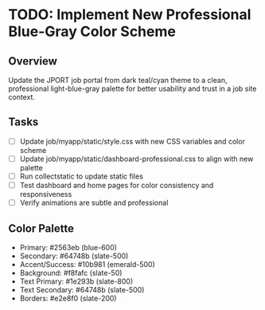 # TODO: Implement New Professional Blue-Gray Color Scheme

## Overview
Update the JPORT job portal from dark teal/cyan theme to a clean, professional light-blue-gray palette for better usability and trust in a job site context.

## Tasks
- [ ] Update job/myapp/static/style.css with new CSS variables and color scheme
- [ ] Update job/myapp/static/dashboard-professional.css to align with new palette
- [ ] Run collectstatic to update static files
- [ ] Test dashboard and home pages for color consistency and responsiveness
- [ ] Verify animations are subtle and professional

## Color Palette
- Primary: #2563eb (blue-600)
- Secondary: #64748b (slate-500)
- Accent/Success: #10b981 (emerald-500)
- Background: #f8fafc (slate-50)
- Text Primary: #1e293b (slate-800)
- Text Secondary: #64748b (slate-500)
- Borders: #e2e8f0 (slate-200)

